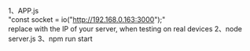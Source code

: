 1、APP.js  
 "const socket = io("http://192.168.0.163:3000");"  
 replace with the IP of your server, when testing on real devices
2、node server.js
3、npm run start

